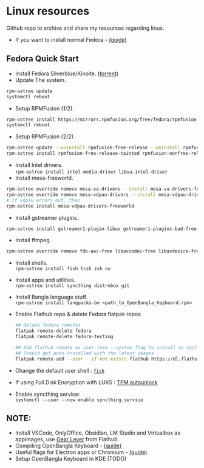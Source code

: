 # Linux resources
Github repo to archive and share my resources regarding linux.
- If you want to install normal Fedora - [(guide)](guides/initial-setup.md)

## Fedora Quick Start
- Install Fedora Silverblue/Kinoite. [(torrent)](https://torrents.fedoraproject.org/)
- Update The system. <br>
```bash
rpm-ostree update
systemctl reboot
```

- Setup RPMFusion (1/2). <br>
```bash
rpm-ostree install https://mirrors.rpmfusion.org/free/fedora/rpmfusion-free-release-$(rpm -E %fedora).noarch.rpm https://mirrors.rpmfusion.org/nonfree/fedora/rpmfusion-nonfree-release-$(rpm -E %fedora).noarch.rpm
systemctl reboot
```

- Setup RPMFusion (2/2). <br>
```bash
rpm-ostree update --uninstall rpmfusion-free-release --uninstall rpmfusion-nonfree-release --install rpmfusion-free-release --install rpmfusion-nonfree-release
rpm-ostree install rpmfusion-free-release-tainted rpmfusion-nonfree-release-tainted
```

- Install Intel drivers. <br>
`rpm-ostree install intel-media-driver libva-intel-driver`
- Install mesa-freeworld. <br>
```bash
rpm-ostree override remove mesa-va-drivers --install mesa-va-drivers-freeworld
rpm-ostree override remove mesa-vdpau-drivers --install mesa-vdpau-drivers-freeworld
# If vdpau errors out, then
rpm-ostree install mesa-vdpau-drivers-freeworld
```

- Install gstreamer plugins. <br>
```bash
rpm-ostree install gstreamer1-plugin-libav gstreamer1-plugins-bad-free-extras gstreamer1-plugins-bad-freeworld gstreamer1-plugins-ugly gstreamer1-vaapi --allow-inactive
```

- Install ffmpeg. <br>
```bash
rpm-ostree override remove fdk-aac-free libavcodec-free libavdevice-free libavfilter-free libavformat-free libavutil-free libpostproc-free libswresample-free libswscale-free ffmpeg-free --install ffmpeg
```

- Install shells. <br>
`rpm-ostree install fish tcsh zsh nu`
- Install apps and utilities. <br>
`rpm-ostree install syncthing distrobox git`
- Install Bangla language stuff. <br>
`rpm-ostree install langpacks-bn <path_to_OpenBangla_Keyboard.rpm>`
- Enable Flathub repo & delete Fedora flatpak repos <br>
  ```bash
  ## Delete fedora remotes
  flatpak remote-delete fedora
  flatpak remote-delete fedora-testing
  
  ## Add flathub remote as user (use --system flag to install as system)
  ## Should get auto-installed with the latest images
  flatpak remote-add --user --if-not-exists flathub https://dl.flathub.org/repo/flathub.flatpakrepo
  ```

- Change the default user shell : [`fish`](guides/fish-shell.md)
- If using Full Disk Encryption with LUKS : [TPM autounlock](guides/tpm-autounlock.md)
- Enable syncthing service: <br>
  `systemctl --user --now enable syncthing.service`


## NOTE:
- Install VSCode, OnlyOffice, Obsidian, LM Studio and Virtualbox as appimages, use [Gear Lever](https://flathub.org/apps/it.mijorus.gearlever) from Flathub.
- Compiling OpenBangla Keyboard - [(guide)](guides/obk-compile.md)
- Useful flags for Electron apps or Chromium - [(guide)](guides/electron-args-flags.md)
- Setup OpenBangla Keyboard in KDE (TODO)